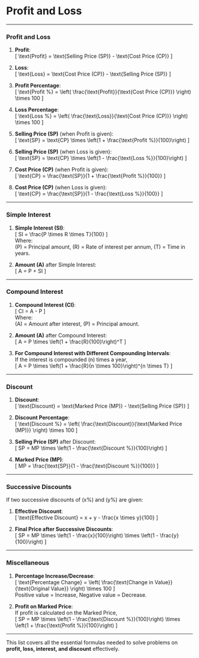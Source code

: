 # Profit and Loss

---

### **Profit and Loss**
1. **Profit**:  
   \[
   \text{Profit} = \text{Selling Price (SP)} - \text{Cost Price (CP)}
   \]

2. **Loss**:  
   \[
   \text{Loss} = \text{Cost Price (CP)} - \text{Selling Price (SP)}
   \]

3. **Profit Percentage**:  
   \[
   \text{Profit \%} = \left( \frac{\text{Profit}}{\text{Cost Price (CP)}} \right) \times 100
   \]

4. **Loss Percentage**:  
   \[
   \text{Loss \%} = \left( \frac{\text{Loss}}{\text{Cost Price (CP)}} \right) \times 100
   \]

5. **Selling Price (SP)** (when Profit is given):  
   \[
   \text{SP} = \text{CP} \times \left(1 + \frac{\text{Profit \%}}{100}\right)
   \]

6. **Selling Price (SP)** (when Loss is given):  
   \[
   \text{SP} = \text{CP} \times \left(1 - \frac{\text{Loss \%}}{100}\right)
   \]

7. **Cost Price (CP)** (when Profit is given):  
   \[
   \text{CP} = \frac{\text{SP}}{1 + \frac{\text{Profit \%}}{100}}
   \]

8. **Cost Price (CP)** (when Loss is given):  
   \[
   \text{CP} = \frac{\text{SP}}{1 - \frac{\text{Loss \%}}{100}}
   \]

---

### **Simple Interest**
1. **Simple Interest (SI)**:  
   \[
   SI = \frac{P \times R \times T}{100}
   \]  
   Where:  
   \(P\) = Principal amount, \(R\) = Rate of interest per annum, \(T\) = Time in years.

2. **Amount (A)** after Simple Interest:  
   \[
   A = P + SI
   \]

---

### **Compound Interest**
1. **Compound Interest (CI)**:  
   \[
   CI = A - P
   \]  
   Where:  
   \(A\) = Amount after interest, \(P\) = Principal amount.

2. **Amount (A)** after Compound Interest:  
   \[
   A = P \times \left(1 + \frac{R}{100}\right)^T
   \]

3. **For Compound Interest with Different Compounding Intervals**:  
   If the interest is compounded \(n\) times a year,  
   \[
   A = P \times \left(1 + \frac{R}{n \times 100}\right)^{n \times T}
   \]

---

### **Discount**
1. **Discount**:  
   \[
   \text{Discount} = \text{Marked Price (MP)} - \text{Selling Price (SP)}
   \]

2. **Discount Percentage**:  
   \[
   \text{Discount \%} = \left( \frac{\text{Discount}}{\text{Marked Price (MP)}} \right) \times 100
   \]

3. **Selling Price (SP)** after Discount:  
   \[
   SP = MP \times \left(1 - \frac{\text{Discount \%}}{100}\right)
   \]

4. **Marked Price (MP)**:  
   \[
   MP = \frac{\text{SP}}{1 - \frac{\text{Discount \%}}{100}}
   \]

---

### **Successive Discounts**
If two successive discounts of \(x\%\) and \(y\%\) are given:  
1. **Effective Discount**:  
   \[
   \text{Effective Discount} = x + y - \frac{x \times y}{100}
   \]

2. **Final Price after Successive Discounts**:  
   \[
   SP = MP \times \left(1 - \frac{x}{100}\right) \times \left(1 - \frac{y}{100}\right)
   \]

---

### **Miscellaneous**
1. **Percentage Increase/Decrease**:  
   \[
   \text{Percentage Change} = \left( \frac{\text{Change in Value}}{\text{Original Value}} \right) \times 100
   \]  
   Positive value = Increase, Negative value = Decrease.

2. **Profit on Marked Price**:  
   If profit is calculated on the Marked Price,  
   \[
   SP = MP \times \left(1 - \frac{\text{Discount \%}}{100}\right) \times \left(1 + \frac{\text{Profit \%}}{100}\right)
   \]

---

This list covers all the essential formulas needed to solve problems on **profit, loss, interest, and discount** effectively.
